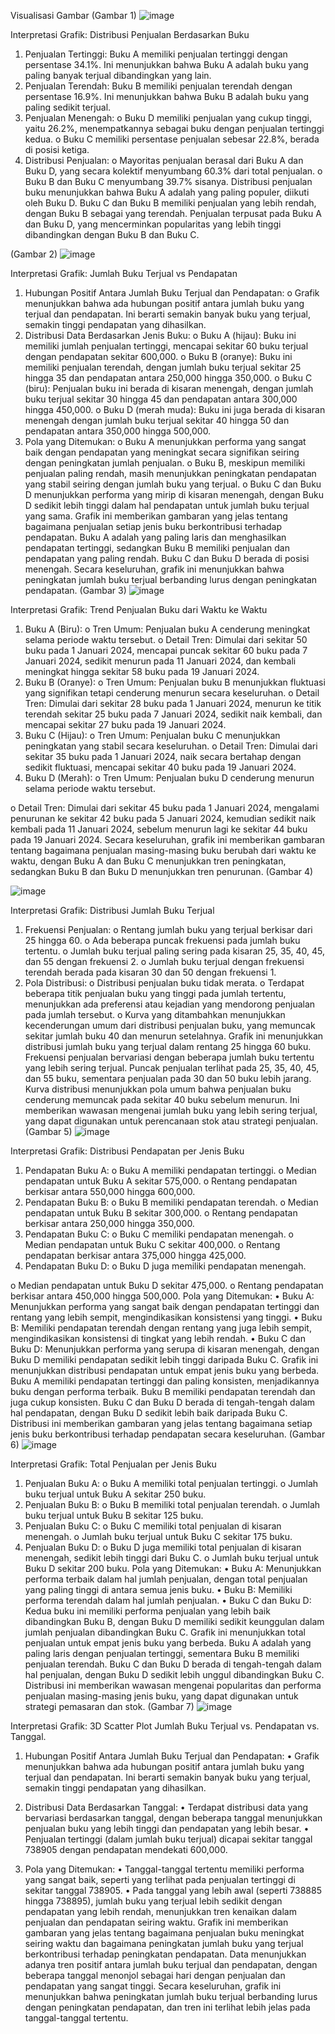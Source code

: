 Visualisasi Gambar 
(Gambar 1)
![image](https://github.com/YennyClaraManihuruk/UASPengkodeandanPemograman/assets/166583340/95a9375e-b69e-4d7a-a52f-f2ce1048a6b2)

Interpretasi Grafik: Distribusi Penjualan Berdasarkan Buku
1.	Penjualan Tertinggi: Buku A memiliki penjualan tertinggi dengan persentase 34.1%. Ini menunjukkan bahwa Buku A adalah buku yang paling banyak terjual dibandingkan yang lain.
2.	Penjualan Terendah: Buku B memiliki penjualan terendah dengan persentase 16.9%. Ini menunjukkan bahwa Buku B adalah buku yang paling sedikit terjual.
3.	Penjualan Menengah:
o	Buku D memiliki penjualan yang cukup tinggi, yaitu 26.2%, menempatkannya sebagai buku dengan penjualan tertinggi kedua.
o	Buku C memiliki persentase penjualan sebesar 22.8%, berada di posisi ketiga.
4.	Distribusi Penjualan:
o	Mayoritas penjualan berasal dari Buku A dan Buku D, yang secara kolektif menyumbang 60.3% dari total penjualan.
o	Buku B dan Buku C menyumbang 39.7% sisanya.
      Distribusi penjualan buku menunjukkan bahwa Buku A adalah yang paling populer, diikuti oleh Buku D. Buku C dan Buku B memiliki penjualan yang lebih rendah, dengan Buku B sebagai yang terendah. Penjualan terpusat pada Buku A dan Buku D, yang mencerminkan popularitas yang lebih tinggi dibandingkan dengan Buku B dan Buku C.
 
(Gambar 2)
![image](https://github.com/YennyClaraManihuruk/UASPengkodeandanPemograman/assets/166583340/498b864c-6073-4cc5-a4cf-00eaf011c330)

Interpretasi Grafik: Jumlah Buku Terjual vs Pendapatan
1.	Hubungan Positif Antara Jumlah Buku Terjual dan Pendapatan:
o	Grafik menunjukkan bahwa ada hubungan positif antara jumlah buku yang terjual dan pendapatan. Ini berarti semakin banyak buku yang terjual, semakin tinggi pendapatan yang dihasilkan.
2.	Distribusi Data Berdasarkan Jenis Buku:
o	Buku A (hijau): Buku ini memiliki jumlah penjualan tertinggi, mencapai sekitar 60 buku terjual dengan pendapatan sekitar 600,000.
o	Buku B (oranye): Buku ini memiliki penjualan terendah, dengan jumlah buku terjual sekitar 25 hingga 35 dan pendapatan antara 250,000 hingga 350,000.
o	Buku C (biru): Penjualan buku ini berada di kisaran menengah, dengan jumlah buku terjual sekitar 30 hingga 45 dan pendapatan antara 300,000 hingga 450,000.
o	Buku D (merah muda): Buku ini juga berada di kisaran menengah dengan jumlah buku terjual sekitar 40 hingga 50 dan pendapatan antara 350,000 hingga 500,000.
3.	Pola yang Ditemukan:
o	Buku A menunjukkan performa yang sangat baik dengan pendapatan yang meningkat secara signifikan seiring dengan peningkatan jumlah penjualan.
o	Buku B, meskipun memiliki penjualan paling rendah, masih menunjukkan peningkatan pendapatan yang stabil seiring dengan jumlah buku yang terjual.
o	Buku C dan Buku D menunjukkan performa yang mirip di kisaran menengah, dengan Buku D sedikit lebih tinggi dalam hal pendapatan untuk jumlah buku terjual yang sama.
    Grafik ini memberikan gambaran yang jelas tentang bagaimana penjualan setiap jenis buku berkontribusi terhadap pendapatan. Buku A adalah yang paling laris dan menghasilkan pendapatan tertinggi, sedangkan Buku B memiliki penjualan dan pendapatan yang paling rendah. Buku C dan Buku D berada di posisi menengah. Secara keseluruhan, grafik ini menunjukkan bahwa peningkatan jumlah buku terjual berbanding lurus dengan peningkatan pendapatan.
(Gambar 3)
![image](https://github.com/YennyClaraManihuruk/UASPengkodeandanPemograman/assets/166583340/47644c57-c2eb-4f5b-89ef-f9ac2335c875)

Interpretasi Grafik: Trend Penjualan Buku dari Waktu ke Waktu
1.	Buku A (Biru):
o	Tren Umum: Penjualan buku A cenderung meningkat selama periode waktu tersebut.
o	Detail Tren: Dimulai dari sekitar 50 buku pada 1 Januari 2024, mencapai puncak sekitar 60 buku pada 7 Januari 2024, sedikit menurun pada 11 Januari 2024, dan kembali meningkat hingga sekitar 58 buku pada 19 Januari 2024.
2.	Buku B (Oranye):
o	Tren Umum: Penjualan buku B menunjukkan fluktuasi yang signifikan tetapi cenderung menurun secara keseluruhan.
o	Detail Tren: Dimulai dari sekitar 28 buku pada 1 Januari 2024, menurun ke titik terendah sekitar 25 buku pada 7 Januari 2024, sedikit naik kembali, dan mencapai sekitar 27 buku pada 19 Januari 2024.
3.	Buku C (Hijau):
o	Tren Umum: Penjualan buku C menunjukkan peningkatan yang stabil secara keseluruhan.
o	Detail Tren: Dimulai dari sekitar 35 buku pada 1 Januari 2024, naik secara bertahap dengan sedikit fluktuasi, mencapai sekitar 40 buku pada 19 Januari 2024.
4.	Buku D (Merah):
o	Tren Umum: Penjualan buku D cenderung menurun selama periode waktu tersebut.
 
o	Detail Tren: Dimulai dari sekitar 45 buku pada 1 Januari 2024, mengalami penurunan ke sekitar 42 buku pada 5 Januari 2024, kemudian sedikit naik kembali pada 11 Januari 2024, sebelum menurun lagi ke sekitar 44 buku pada 19 Januari 2024.
    Secara keseluruhan, grafik ini memberikan gambaran tentang bagaimana penjualan masing-masing buku berubah dari waktu ke waktu, dengan Buku A dan Buku C menunjukkan tren peningkatan, sedangkan Buku B dan Buku D menunjukkan tren penurunan.
(Gambar 4)

![image](https://github.com/YennyClaraManihuruk/UASPengkodeandanPemograman/assets/166583340/670abace-de2a-4fdb-8b66-094c1b793ce7)

Interpretasi Grafik: Distribusi Jumlah Buku Terjual
1.	Frekuensi Penjualan:
o	Rentang jumlah buku yang terjual berkisar dari 25 hingga 60.
o	Ada beberapa puncak frekuensi pada jumlah buku tertentu.
o	Jumlah buku terjual paling sering pada kisaran 25, 35, 40, 45, dan 55 dengan frekuensi 2.
o	Jumlah buku terjual dengan frekuensi terendah berada pada kisaran 30 dan 50 dengan frekuensi 1.
2.	Pola Distribusi:
o	Distribusi penjualan buku tidak merata.
o	Terdapat beberapa titik penjualan buku yang tinggi pada jumlah tertentu, menunjukkan ada preferensi atau kejadian yang mendorong penjualan pada jumlah tersebut.
o	Kurva yang ditambahkan menunjukkan kecenderungan umum dari distribusi penjualan buku, yang memuncak sekitar jumlah buku 40 dan menurun setelahnya.
    Grafik ini menunjukkan distribusi jumlah buku yang terjual dalam rentang 25 hingga 60 buku. Frekuensi penjualan bervariasi dengan beberapa jumlah buku tertentu yang lebih sering terjual. Puncak penjualan terlihat pada 25, 35, 40, 45, dan 55 buku, sementara penjualan pada 30 dan 50 buku lebih jarang. Kurva distribusi menunjukkan pola umum bahwa penjualan buku cenderung memuncak pada sekitar 40 buku sebelum menurun. Ini memberikan wawasan mengenai jumlah buku yang lebih sering terjual, yang dapat digunakan untuk perencanaan stok atau strategi penjualan.
(Gambar 5)
![image](https://github.com/YennyClaraManihuruk/UASPengkodeandanPemograman/assets/166583340/91c4c336-e1fe-4135-a39e-c8a3639e6e97)

Interpretasi Grafik: Distribusi Pendapatan per Jenis Buku
1.	Pendapatan Buku A:
o	Buku A memiliki pendapatan tertinggi.
o	Median pendapatan untuk Buku A sekitar 575,000.
o	Rentang pendapatan berkisar antara 550,000 hingga 600,000.
2.	Pendapatan Buku B:
o	Buku B memiliki pendapatan terendah.
o	Median pendapatan untuk Buku B sekitar 300,000.
o	Rentang pendapatan berkisar antara 250,000 hingga 350,000.
3.	Pendapatan Buku C:
o	Buku C memiliki pendapatan menengah.
o	Median pendapatan untuk Buku C sekitar 400,000.
o	Rentang pendapatan berkisar antara 375,000 hingga 425,000.
4.	Pendapatan Buku D:
o	Buku D juga memiliki pendapatan menengah.
 
o	Median pendapatan untuk Buku D sekitar 475,000.
o	Rentang pendapatan berkisar antara 450,000 hingga 500,000.
Pola yang Ditemukan:
•	Buku A: Menunjukkan performa yang sangat baik dengan pendapatan tertinggi dan rentang yang lebih sempit, mengindikasikan konsistensi yang tinggi.
•	Buku B: Memiliki pendapatan terendah dengan rentang yang juga lebih sempit, mengindikasikan konsistensi di tingkat yang lebih rendah.
•	Buku C dan Buku D: Menunjukkan performa yang serupa di kisaran menengah, dengan Buku D memiliki pendapatan sedikit lebih tinggi daripada Buku C.
    Grafik ini menunjukkan distribusi pendapatan untuk empat jenis buku yang berbeda. Buku A memiliki pendapatan tertinggi dan paling konsisten, menjadikannya buku dengan performa terbaik. Buku B memiliki pendapatan terendah dan juga cukup konsisten. Buku C dan Buku D berada di tengah-tengah dalam hal pendapatan, dengan Buku D sedikit lebih baik daripada Buku C. Distribusi ini memberikan gambaran yang jelas tentang bagaimana setiap jenis buku berkontribusi terhadap pendapatan secara keseluruhan.
(Gambar 6)
![image](https://github.com/YennyClaraManihuruk/UASPengkodeandanPemograman/assets/166583340/4e1ac16b-d69d-4a6b-b9e7-23fea1f9950c)

Interpretasi Grafik: Total Penjualan per Jenis Buku
1.	Penjualan Buku A:
o	Buku A memiliki total penjualan tertinggi.
o	Jumlah buku terjual untuk Buku A sekitar 250 buku.
2.	Penjualan Buku B:
o	Buku B memiliki total penjualan terendah.
o	Jumlah buku terjual untuk Buku B sekitar 125 buku.
3.	Penjualan Buku C:
o	Buku C memiliki total penjualan di kisaran menengah.
o	Jumlah buku terjual untuk Buku C sekitar 175 buku.
4.	Penjualan Buku D:
o	Buku D juga memiliki total penjualan di kisaran menengah, sedikit lebih tinggi dari Buku C.
o	Jumlah buku terjual untuk Buku D sekitar 200 buku.
Pola yang Ditemukan:
•	Buku A: Menunjukkan performa terbaik dalam hal jumlah penjualan, dengan total penjualan yang paling tinggi di antara semua jenis buku.
•	Buku B: Memiliki performa terendah dalam hal jumlah penjualan.
•	Buku C dan Buku D: Kedua buku ini memiliki performa penjualan yang lebih baik dibandingkan Buku B, dengan Buku D memiliki sedikit keunggulan dalam jumlah penjualan dibandingkan Buku C.
    Grafik ini menunjukkan total penjualan untuk empat jenis buku yang berbeda. Buku A adalah yang paling laris dengan penjualan tertinggi, sementara Buku B memiliki penjualan terendah. Buku C dan Buku D berada di tengah-tengah dalam hal penjualan, dengan Buku D sedikit lebih unggul dibandingkan Buku C. Distribusi ini memberikan wawasan mengenai popularitas dan performa penjualan masing-masing jenis buku, yang dapat digunakan untuk strategi pemasaran dan stok.
(Gambar 7)
![image](https://github.com/YennyClaraManihuruk/UASPengkodeandanPemograman/assets/166583340/cf7fab2a-9824-4a00-b92a-4106d62fa8f4)

Interpretasi Grafik: 3D Scatter Plot Jumlah Buku Terjual vs. Pendapatan vs. Tanggal.
1.	Hubungan Positif Antara Jumlah Buku Terjual dan Pendapatan:
•	Grafik menunjukkan bahwa ada hubungan positif antara jumlah buku yang terjual dan pendapatan. Ini berarti semakin banyak buku yang terjual, semakin tinggi pendapatan yang dihasilkan.

2.	Distribusi Data Berdasarkan Tanggal:
•	Terdapat distribusi data yang bervariasi berdasarkan tanggal, dengan beberapa tanggal menunjukkan penjualan buku yang lebih tinggi dan pendapatan yang lebih besar.
•	Penjualan tertinggi (dalam jumlah buku terjual) dicapai sekitar tanggal 738905 dengan pendapatan mendekati 600,000.
3.	Pola yang Ditemukan:
•	Tanggal-tanggal tertentu memiliki performa yang sangat baik, seperti yang terlihat pada penjualan tertinggi di sekitar tanggal 738905.
•	Pada tanggal yang lebih awal (seperti 738885 hingga 738895), jumlah buku yang terjual lebih sedikit dengan pendapatan yang lebih rendah, menunjukkan tren kenaikan dalam penjualan dan pendapatan seiring waktu.
    Grafik ini memberikan gambaran yang jelas tentang bagaimana penjualan buku meningkat seiring waktu dan bagaimana peningkatan jumlah buku yang terjual berkontribusi terhadap peningkatan pendapatan. Data menunjukkan adanya tren positif antara jumlah buku terjual dan pendapatan, dengan beberapa tanggal menonjol sebagai hari dengan penjualan dan pendapatan yang sangat tinggi. Secara keseluruhan, grafik ini menunjukkan bahwa peningkatan jumlah buku terjual berbanding lurus dengan peningkatan pendapatan, dan tren ini terlihat lebih jelas pada tanggal-tanggal tertentu.
